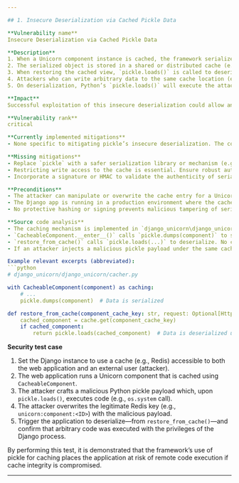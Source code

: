 ```yaml
---

## 1. Insecure Deserialization via Cached Pickle Data

**Vulnerability name**
Insecure Deserialization via Cached Pickle Data

**Description**
1. When a Unicorn component instance is cached, the framework serializes (pickles) the entire component object—including its state—using `pickle.dumps()`.
2. The serialized object is stored in a shared or distributed cache (e.g., Redis, Memcache), referenced by a cache key derived from the component’s ID.
3. When restoring the cached view, `pickle.loads()` is called to deserialize the pickled component object.
4. Attackers who can write arbitrary data to the same cache location (e.g., by exploiting misconfigurations that allow shared or unauthenticated cache access) can replace the legitimate serialized data with a malicious pickled payload.
5. On deserialization, Python’s `pickle.loads()` will execute the attacker’s payload, leading to remote code execution under the privileges of the Django application process.

**Impact**
Successful exploitation of this insecure deserialization could allow an external attacker with write access to the cache to run arbitrary code in the context of the web application. This typically leads to complete compromise of the server, data exfiltration, or further pivoting within the infrastructure. Due to the severity of allowing arbitrary code execution, this ranks as a critical vulnerability.

**Vulnerability rank**
critical

**Currently implemented mitigations**
- None specific to mitigating pickle’s insecure deserialization. The code is using a standard Python `pickle.loads()` without integrity checks (e.g., cryptographic signing) or gating.

**Missing mitigations**
- Replace `pickle` with a safer serialization library or mechanism (e.g., JSON, manual whitelisting of fields, or specialized cryptographic signing).
- Restricting write access to the cache is essential. Ensure robust authentication and segregation (e.g., separate cache namespaces, credentials) so that untrusted parties cannot inject malicious data.
- Incorporate a signature or HMAC to validate the authenticity of serialized objects before deserialization.

**Preconditions**
- The attacker can manipulate or overwrite the cache entry for a Unicorn component’s `.component_cache_key`.
- The Django app is running in a production environment where the cache mechanism is accessible (e.g., a Redis or Memcached instance).
- No protective hashing or signing prevents malicious tampering of serialized component data.

**Source code analysis**
- The caching mechanism is implemented in `django_unicorn\django_unicorn\cacher.py`.
- `CacheableComponent.__enter__()` calls `pickle.dumps(component)` to serialize.
- `restore_from_cache()` calls `pickle.loads(...)` to deserialize. No cryptographic integrity checks or whitelisting exist.
- If an attacker injects a malicious pickle payload under the same cache key, `pickle.loads()` will execute attacker-supplied code on the server.

Example relevant excerpts (abbreviated):
```python
# django_unicorn/django_unicorn/cacher.py

with CacheableComponent(component) as caching:
    # ...
    pickle.dumps(component)  # Data is serialized

def restore_from_cache(component_cache_key: str, request: Optional[HttpRequest] = None):
    cached_component = cache.get(component_cache_key)
    if cached_component:
        return pickle.loads(cached_component)  # Data is deserialized unsafely
```

**Security test case**
1. Set the Django instance to use a cache (e.g., Redis) accessible to both the web application and an external user (attacker).
2. The web application runs a Unicorn component that is cached using `CacheableComponent`.
3. The attacker crafts a malicious Python pickle payload which, upon `pickle.loads()`, executes code (e.g., `os.system` call).
4. The attacker overwrites the legitimate Redis key (e.g., `unicorn:component:<ID>`) with the malicious payload.
5. Trigger the application to deserialize—from `restore_from_cache()`—and confirm that arbitrary code was executed with the privileges of the Django process.

By performing this test, it is demonstrated that the framework’s use of pickle for caching places the application at risk of remote code execution if cache integrity is compromised.

---
```


